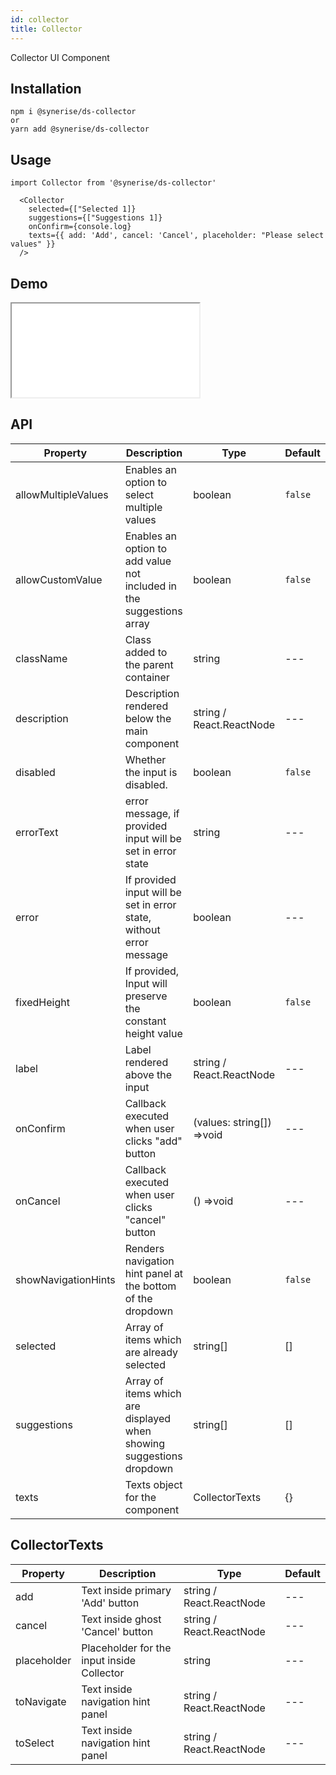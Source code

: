```yaml
---
id: collector
title: Collector
---
```


Collector UI Component

## Installation

```
npm i @synerise/ds-collector
or
yarn add @synerise/ds-collector
```

## Usage

```
import Collector from '@synerise/ds-collector'

  <Collector
    selected={["Selected 1]}
    suggestions={["Suggestions 1]}
    onConfirm={console.log}
    texts={{ add: 'Add', cancel: 'Cancel', placeholder: "Please select values" }}
  />
```

## Demo

<iframe src="/storybook-static/iframe.html?id=components-collector--default"></iframe>

## API

| Property            | Description                                                          | Type                      | Default |
| ------------------- | -------------------------------------------------------------------- | ------------------------- | ------- |
| allowMultipleValues | Enables an option to select multiple values                          | boolean                   |`false`  |
| allowCustomValue    | Enables an option to add value not included in the suggestions array | boolean                   |`false`  |
| className           | Class added to the parent container                                  | string                    | ---     |
| description         | Description rendered below the main component                        | string / React.ReactNode  | ---     |
| disabled            | Whether the input is disabled.                                       | boolean                   |`false`  |
| errorText           | error message, if provided input will be set in error state          | string                    | ---     |
| error               | If provided input will be set in error state, without error message  | boolean                   | ---     |
| fixedHeight         | If provided, Input will preserve the constant height value           | boolean                   |`false`  |
| label               | Label rendered above the input                                       | string / React.ReactNode  | ---     |
| onConfirm           | Callback executed when user clicks "add" button                      | (values: string[]) =>void | ---     |
| onCancel            | Callback executed when user clicks "cancel" button                   | () =>void                 | ---     |
| showNavigationHints | Renders navigation hint panel at the bottom of the dropdown          | boolean                   |`false`  |
| selected            | Array of items which are already selected                            | string[]                  | []      |
| suggestions         | Array of items which are displayed when showing suggestions dropdown | string[]                  | []      |
| texts               | Texts object for the component                                       | CollectorTexts            | {}      |

## CollectorTexts

| Property    | Description                                | Type                     | Default |
| ----------- | ------------------------------------------ | ------------------------ | ------- |
| add         | Text inside primary 'Add' button           | string / React.ReactNode | ---     |
| cancel      | Text inside ghost 'Cancel' button          | string / React.ReactNode | ---     |
| placeholder | Placeholder for the input inside Collector | string                   | ---     |
| toNavigate  | Text inside navigation hint panel          | string / React.ReactNode | ---     |
| toSelect    | Text inside navigation hint panel          | string / React.ReactNode | ---     |
